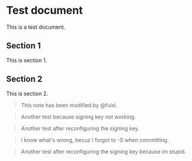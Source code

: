 # Test document

This is a test document.

## Section 1

This is section 1.

## Section 2

This is section 2.

> This note has been modified by @fuisl.

> Another test because signing key not working.

> Another test after reconfiguring the signing key.

> I know what's wrong, becuz I forgot to -S when committing.

> Another test after reconfiguring the signing key because im stupid.